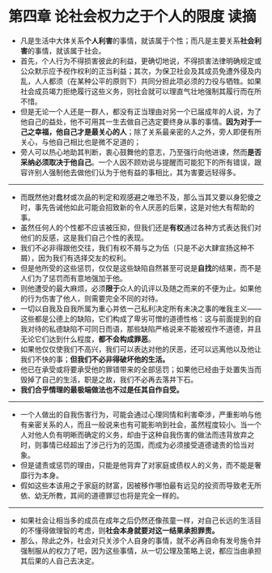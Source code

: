 # 第四章 论社会权力之于个人的限度 读摘

- 凡是生活中大体关系**个人利害**的事情，就该属于个性；而凡是主要关系**社会利害**的事情，就该属于社会。
- 首先，个人行为不得损害彼此的利益，更确切地说，不得损害法律明确规定或公众默示应予视作权利的正当利益；其次，为保卫社会及其成员免遭外侵及内乱，人人都须（在某种公平的原则下）共同分担此项必须的力役与牺牲。如果社会成员竭力拒绝履行这些义务，则社会就可以理直气壮地强制其履行而在所不惜。
- 但是无论一个人还是一群人，都没有正当理由对另一个已届成年的人说，为了他自己的益处，他不可用其一生去做自己选定要终身从事的事情。**因为对于一己之幸福，他自己才是最关心的人**；除了关系最亲密的人之外，旁人即便有所关心，与他自己相比也是微不足道的；
- 旁人可以热心地助其判断，衷心鼓舞他的意志，乃至强行向他进谏，然而**是否采纳必须取决于他自己**。一个人因不顾劝说与提醒而可能犯下的所有错误，跟容许别人强制他去做他们认为于他有益的事相比，其为害要远轻得多。

___

- 而既然他对蠢材或次品的判定和观感避之唯恐不及，那么当其又要以身犯傻之时，事先告诫他如此可能会招致新的令人厌恶的后果，这是对他大有帮助的事。
- 虽然任何人的个性都不应该被压抑，但我们还是**有权**通过各种方式表达我们对他们的反感，这是我们自己个性的表现。
- 我们不必非得跟他交往，我们有权不屑与之为伍（只是不必大肆宣扬这种不屑），因为我们有选择交友的权利。
- 但是他所受的这些惩罚，仅仅是这些缺陷自然甚至可说是**自找**的结果，而不是人们为了惩罚而有意地强加于他。
- 则他遭受的最大麻烦，必须**限于**众人的讥评以及随之而来的不便为止。如果他的行为伤害了他人，则需要完全不同的对待。
- 一切以自我及自我所属为重心并依一己私利决定所有未决之事的唯我主义——这些都是公德上的缺陷，它们构成了卑劣可憎的道德性格：这与前面提到的自我对待的私德缺陷不可同日而语，那些缺陷严格说来不能被视作不道德，并且无论它们达到什么程度，**都不会构成罪恶**。
- 如果他仅仅使我们不高兴，我们可以表达对他的厌恶，还可以远离他以及他让我们不快的事；**但我们不必非得破坏他的生活。**
- 他已在承受或将要承受他的罪错带来的全部惩罚；如果他已经由于处置失当而毁掉了自己的生活，职是之故，我们不必再去落井下石。
- **我们合乎情理的最极端做法也不过是任其自作自受。**

___

- 一个人做出的自我伤害行为，可能会通过心理同情和利害牵涉，严重影响与他有亲密关系的人，而且一般说来也有可能影响到社会，虽然程度较小。当一个人对他人负有明晰而确定的义务，却由于这种自我伤害的做法而违背放弃之时，则事情已经超出了涉己行为的范围，而成为必须接受道德谴责的恰当对象。
- 但是谴责或惩罚的理由，只能是他背弃了对家庭或债权人的义务，而不能是奢靡行为本身。
- 假如这些本该用之于家庭的财富，因被移作哪怕最有远见的投资而导致老无所依、幼无所教，其间的道德罪愆也将是完全一样的。

____

- 如果社会让相当多的成员在成年之后仍然还像孩童一样，对自己长远的生活目的不懂得做理智的考虑，则**社会本身就要对这一结果承担罪责。**
- 那么，除此之外，社会对只关涉个人自身的事情，就不必再自命有发号施令并强制服从的权力了吧，因为这些事情，从一切公理及策略上说，都应当由承担其后果的人自己去决定。